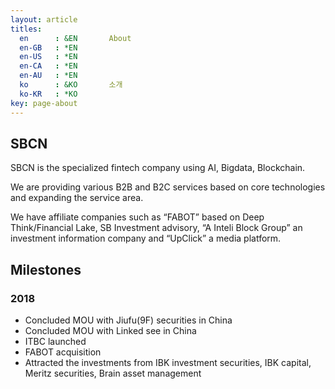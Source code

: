 ```yaml
---
layout: article
titles:
  en      : &EN       About
  en-GB   : *EN
  en-US   : *EN
  en-CA   : *EN
  en-AU   : *EN
  ko      : &KO       소개
  ko-KR   : *KO
key: page-about
---
```


## SBCN

SBCN is the specialized fintech company using AI, Bigdata, Blockchain.

We are providing various B2B and B2C services based on core technologies and expanding the service area.

We have affiliate companies such as “FABOT” based on Deep Think/Financial Lake, SB Investment advisory, “A Inteli Block Group” an investment information company and “UpClick” a media platform.


## Milestones

### 2018
- Concluded MOU with Jiufu(9F) securities in China
- Concluded MOU with Linked see in China
- ITBC launched
- FABOT acquisition
- Attracted the investments from IBK investment securities, IBK capital, Meritz securities, Brain asset management